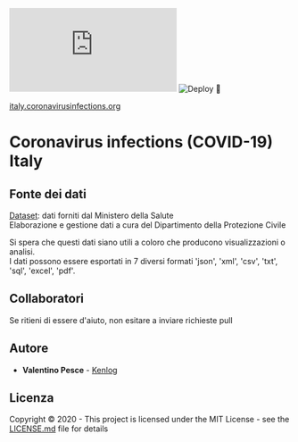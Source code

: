 ![GitHub](https://img.shields.io/github/license/kenlog/italy.coronavirusinfections.org)
![Deploy 🚀](https://github.com/kenlog/italy.coronavirusinfections.org/workflows/Deploy%20%F0%9F%9A%80/badge.svg)

[italy.coronavirusinfections.org](https://italy.coronavirusinfections.org/)
# Coronavirus infections (COVID-19) Italy

## Fonte dei dati
[Dataset](https://github.com/pcm-dpc/COVID-19): dati forniti dal Ministero della Salute  
Elaborazione e gestione dati a cura del Dipartimento della Protezione Civile

Si spera che questi dati siano utili a coloro che producono visualizzazioni o analisi.   
I dati possono essere esportati in 7 diversi formati 'json', 'xml', 'csv', 'txt', 'sql', 'excel', 'pdf'.

## Collaboratori
Se ritieni di essere d'aiuto, non esitare a inviare richieste pull

## Autore

* **Valentino Pesce** - [Kenlog](https://github.com/kenlog)

## Licenza 

Copyright © 2020 - This project is licensed under the MIT License - see the [LICENSE.md](LICENSE) file for details   
